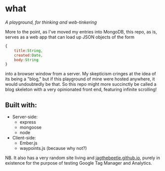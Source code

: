 what
====
*A playground, for thinking and web-tinkering*

More to the point, as I've moved my entries into MongoDB, this repo, as is, serves as a web app that can load up JSON objects of the form
```javascript
{
	title:String,
	created:Date,
	body:String
}
```
into a browser window from a server. My skepticism cringes at the idea of its being a "blog," but if this playground of mine were hosted anywhere, it would undoubtedly be that. So this repo might more succinctly be called a blog skeleton with a very opinionated front end, featuring infinite scrolling!

## Built with:
* Server-side:
  * express
  * mongoose
  * node
* Client-side:
  * Ember.js
  * waypoints.js (because why not?)

NB. It also has a very random site living and [jagthebeetle.github.io](http://jagthebeetle.github.io), purely in existence for the purpose of testing Google Tag Manager and Analytics.

